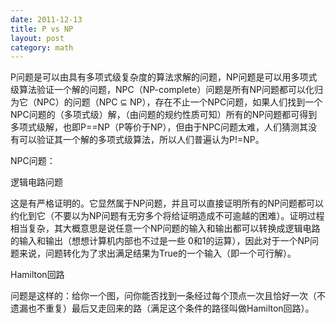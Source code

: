 ```yaml
---
date: 2011-12-13
title: P vs NP
layout: post
category: math
---
```


P问题是可以由具有多项式级复杂度的算法求解的问题，NP问题是可以用多项式级算法验证一个解的问题，NPC（NP-complete）问题是所有NP问题都可以化归为它（NPC）的问题（NPC ⊆ NP），存在不止一个NPC问题，如果人们找到一个NPC问题的（多项式级）解，（由问题的规约性质可知）所有的NP问题都可得到多项式级解，也即P==NP（P等价于NP），但由于NPC问题太难，人们猜测其没有可以验证其一个解的多项式级算法，所以人们普遍认为P!=NP。

NPC问题：

逻辑电路问题

这是有严格证明的。它显然属于NP问题，并且可以直接证明所有的NP问题都可以约化到它（不要以为NP问题有无穷多个将给证明造成不可逾越的困难）。证明过程相当复杂，其大概意思是说任意一个NP问题的输入和输出都可以转换成逻辑电路的输入和输出（想想计算机内部也不过是一些 0和1的运算），因此对于一个NP问题来说，问题转化为了求出满足结果为True的一个输入（即一个可行解）。

Hamilton回路

问题是这样的：给你一个图，问你能否找到一条经过每个顶点一次且恰好一次（不遗漏也不重复）最后又走回来的路（满足这个条件的路径叫做Hamilton回路）。
